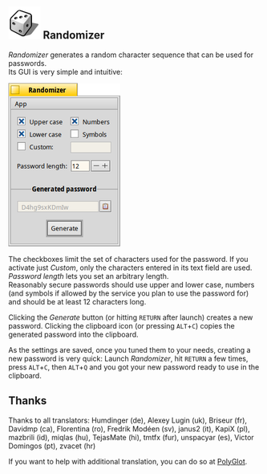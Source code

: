 ## ![Randomizer icon](./artwork/randomizer_icon_64.png) Randomizer

_Randomizer_ generates a random character sequence that can be used for passwords.   
Its GUI is very simple and intuitive:

![Randomizer screenshot](./artwork/screenshot.png)

The checkboxes limit the set of characters used for the password. If you activate just _Custom_, only the characters entered in its text field are used. _Password length_ lets you set an arbitrary length.   
Reasonably secure passwords should use upper and lower case, numbers (and symbols if allowed by the service you plan to use the password for) and should be at least 12 characters long.

Clicking the _Generate_ button (or hitting ```RETURN``` after launch) creates a new password. Clicking the clipboard icon (or pressing ```ALT```+```C```) copies the generated password into the clipboard.

As the settings are saved, once you tuned them to your needs, creating a new password is very quick: Launch _Randomizer_, hit ```RETURN``` a few times, press ```ALT```+```C```, then ```ALT```+```Q``` and you got your new password ready to use in the clipboard.

## Thanks

Thanks to all translators: Humdinger (de), Alexey Lugin (uk), Briseur (fr), Davidmp (ca), Florentina (ro), Fredrik Modéen (sv), janus2 (it), KapiX (pl), mazbrili (id), miqlas (hu), TejasMate (hi), tmtfx (fur), unspacyar (es), Victor Domingos (pt), zvacet (hr)

If you want to help with additional translation, you can do so at [PolyGlot](https://i18n.kacperkasper.pl).
